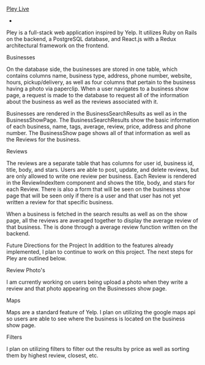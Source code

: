 [Pley Live][Pley]
* [Pley]: https://www.pley.today/#/ 

Pley is a full-stack web application inspired by Yelp.  It utilizes Ruby on Rails on the backend, a PostgreSQL database, and React.js with a Redux architectural framework on the frontend.

Businesses

On the database side, the businesses are stored in one table, which contains columns name, business type, address, phone number, website, hours, pickup/delivery, as well as four columns that pertain to the business having a photo via paperclip.  When a user navigates to a business show page, a request is made to the database to request all of the information about the business as well as the reviews associated with it.  

Businesses are rendered in the BusinessSearchResults as well as in the BusinessShowPage.  The BusinessSearchResults show the basic information of each business, name, tags, average, review, price, address and phone number.  The BusinessShow page shows all of that information as well as the Reviews for the business.

Reviews

The reviews are a separate table that has columns for user id, business id, title, body, and stars.  Users are able to post, update, and delete reviews, but are only allowed to write one review per business. Each Review is rendered in the ReviewIndexItem component and shows the title, body, and stars for each Review.  There is also a form that will be seen on the business show page that will be seen only if there is a user and that user has not yet written a review for that specific business.   

When a business is fetched in the search results as well as on the show page, all the reviews are averaged together to display the average review of that business.  The is done through a average review function written on the backend.  

Future Directions for the Project
In addition to the features already implemented, I plan to continue to work on this project.  The next steps for Pley are outlined below.  

Review Photo's  

I am currently working on users being upload a photo when they write a review and that photo appearing on the Businesses show page.  

Maps

Maps are a standard feature of Yelp.  I plan on utilizing the google maps api so users are able to see where the business is located on the business show page.  

Filters

I plan on utilizing filters to filter out the results by price as well as sorting them by highest review, closest, etc.
